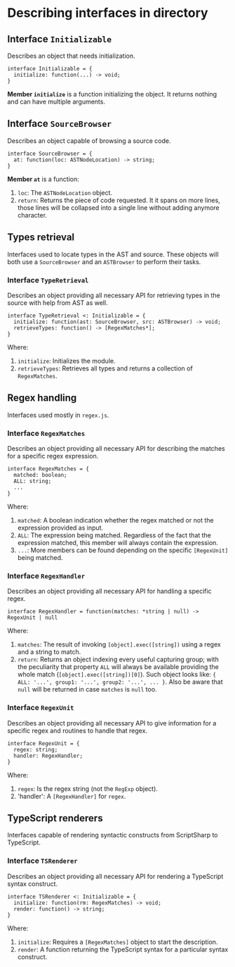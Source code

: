 # Describing interfaces in directory

## Interface `Initializable`
Describes an object that needs initialization.

    interface Initializable = {
      initialize: function(...) -> void;
    }

**Member `initialize`** is a function initializing the object. It returns nothing and can have multiple arguments.


## Interface `SourceBrowser`
Describes an object capable of browsing a source code.

    interface SourceBrowser = {
      at: function(loc: ASTNodeLocation) -> string;
    }

**Member `at`** is a function:

1. `loc`: The `ASTNodeLocation` object.
5. `return`: Returns the piece of code requested. It it spans on more lines, those lines will be collapsed into a single line without adding anymore character.

## Types retrieval
Interfaces used to locate types in the AST and source. These objects will both use a `SourceBrowser` and an `ASTBrowser` to perform their tasks.

### Interface `TypeRetrieval`
Describes an object providing all necessary API for retrieving types in the source with help from AST as well.

    interface TypeRetrieval <: Initializable = {
      initialize: function(ast: SourceBrowser, src: ASTBrowser) -> void;
      retrieveTypes: function() -> [RegexMatches*];
    }

Where:

1. `initialize`: Initializes the module.
2. `retrieveTypes`: Retrieves all types and returns a collection of `RegexMatches`.

## Regex handling
Interfaces used mostly in `regex.js`.

### Interface `RegexMatches`
Describes an object providing all necessary API for describing the matches for a specific regex expression.

    interface RegexMatches = {
      matched: boolean;
      ALL: string;
      ...
    }

Where:

1. `matched`: A boolean indication whether the regex matched or not the expression provided as input.
2. `ALL`: The expression being matched. Regardless of the fact that the expression matched, this member will always contain the expression.
3. `...`: More members can be found depending on the specific `[RegexUnit]` being matched.

### Interface `RegexHandler`
Describes an object providing all necessary API for handling a specific regex.

    interface RegexHandler = function(matches: *string | null) -> RegexUnit | null

Where:

1. `matches`: The result of invoking `[object].exec([string])` using a regex and a string to match.
2. `return`: Returns an object indexing every useful capturing group; with the peculiarity that property `ALL` will always be available providing the whole match (`[object].exec([string])[0]`). Such object looks like: `{ ALL: '...', group1: '...', group2: '...', ... }`. Also be aware that `null` will be returned in case `matches` is `null` too.

### Interface `RegexUnit`
Describes an object providing all necessary API to give information for a specific regex and routines to handle that regex.

    interface RegexUnit = {
      regex: string;
      handler: RegexHandler;
    }

Where:

1. `regex`: Is the regex string (not the `RegExp` object).
2. 'handler': A `[RegexHandler]` for `regex`.

## TypeScript renderers
Interfaces capable of rendering syntactic constructs from ScriptSharp to TypeScript.

### Interface `TSRenderer`
Describes an object providing all necessary API for rendering a TypeScript syntax construct.

    interface TSRenderer <: Initializable = {
      initialize: function(rm: RegexMatches) -> void;
      render: function() -> string;
    }

Where:

1. `initialize`: Requires a `[RegexMatches]` object to start the description.
2. `render`: A function returning the TypeScript syntax for a particular syntax construct.
